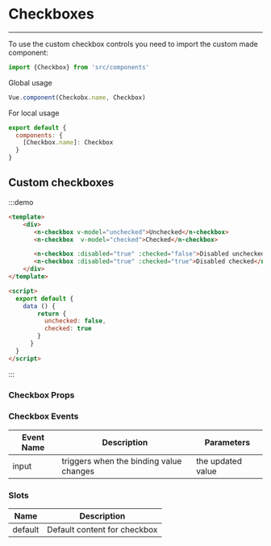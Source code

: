 # Checkboxes

<script>
module.exports = {
  data(){
    return {
      unchecked: false,
      checked: true
    }
  }
}
</script>
<hr>
To use the custom checkbox controls you need to import the custom made component:

```js
import {Checkbox} from 'src/components'
```

Global usage

```js
Vue.component(Checkobx.name, Checkbox)
```

For local usage
```js
export default {
  components: {
    [Checkbox.name]: Checkbox
  }
}
```

## Custom checkboxes

:::demo
```html
<template>
    <div>
       <n-checkbox v-model="unchecked">Unchecked</n-checkbox>
       <n-checkbox  v-model="checked">Checked</n-checkbox>

       <n-checkbox :disabled="true" :checked="false">Disabled unchecked</n-checkbox>
       <n-checkbox :disabled="true" :checked="true">Disabled checked</n-checkbox>
    </div>
</template>

<script>
  export default {
    data () {
        return {
          unchecked: false,
          checked: true
        }
      }
  }
</script>
```
:::

### Checkbox Props
<props-table component-name="n-checkbox"/>

### Checkbox Events
| Event Name | Description | Parameters |
|---------- |-------- |---------- |
| input  | triggers when the binding value changes | the updated value |

### Slots
| Name | Description |
|---------- |-------- |
|  default  | Default content for checkbox |
